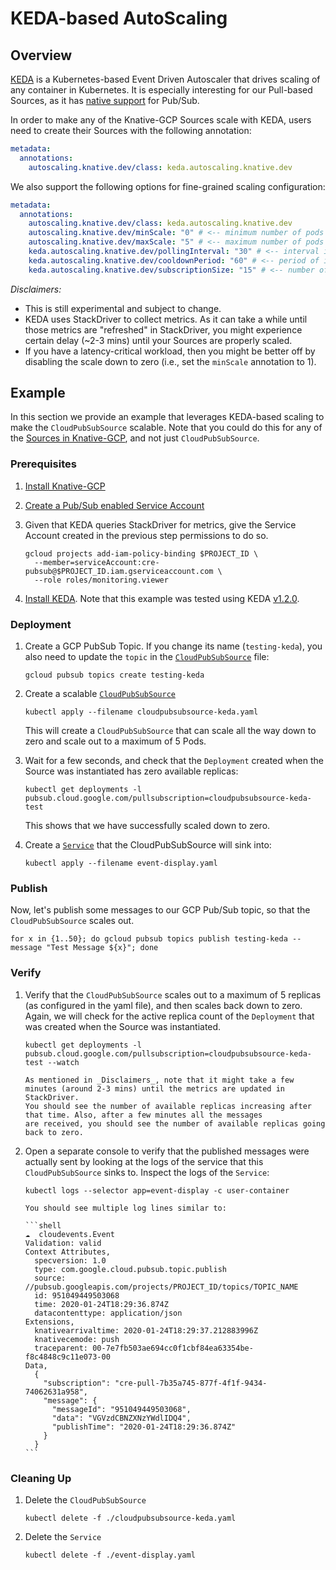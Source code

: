 # KEDA-based AutoScaling

## Overview

[KEDA](https://keda.sh/) is a Kubernetes-based Event Driven Autoscaler that
drives scaling of any container in Kubernetes. It is especially interesting for
our Pull-based Sources, as it has
[native support](https://keda.sh/scalers/gcp-pub-sub/) for Pub/Sub.

In order to make any of the Knative-GCP Sources scale with KEDA, users need to
create their Sources with the following annotation:

```yaml
metadata:
  annotations:
    autoscaling.knative.dev/class: keda.autoscaling.knative.dev
```

We also support the following options for fine-grained scaling configuration:

```yaml
metadata:
  annotations:
    autoscaling.knative.dev/class: keda.autoscaling.knative.dev
    autoscaling.knative.dev/minScale: "0" # <-- minimum number of pods to scaled down to.
    autoscaling.knative.dev/maxScale: "5" # <-- maximum number of pods to scaled out to.
    keda.autoscaling.knative.dev/pollingInterval: "30" # <-- interval in seconds to poll metrics.
    keda.autoscaling.knative.dev/cooldownPeriod: "60" # <-- period of inactivity in seconds before scaling down.
    keda.autoscaling.knative.dev/subscriptionSize: "15" # <-- number of undelivered messages in the subscription used to scale.
```

_Disclaimers:_

- This is still experimental and subject to change.
- KEDA uses StackDriver to collect metrics. As it can take a while until those
  metrics are "refreshed" in StackDriver, you might experience certain delay
  (~2-3 mins) until your Sources are properly scaled.
- If you have a latency-critical workload, then you might be better off by
  disabling the scale down to zero (i.e., set the `minScale` annotation to 1).

## Example

In this section we provide an example that leverages KEDA-based scaling to make
the `CloudPubSubSource` scalable. Note that you could do this for any of the
[Sources in Knative-GCP](../../../README.md), and not just `CloudPubSubSource`.

### Prerequisites

1. [Install Knative-GCP](../../install/install-knative-gcp.md)

1. [Create a Pub/Sub enabled Service Account](../../install/pubsub-service-account.md)

1. Given that KEDA queries StackDriver for metrics, give the Service Account
   created in the previous step permissions to do so.

   ```shell
   gcloud projects add-iam-policy-binding $PROJECT_ID \
     --member=serviceAccount:cre-pubsub@$PROJECT_ID.iam.gserviceaccount.com \
     --role roles/monitoring.viewer
   ```

1. [Install KEDA](https://keda.sh/deploy/). Note that this example was tested
   using KEDA [v1.2.0](https://github.com/kedacore/keda/releases/tag/v1.2.0).

### Deployment

1. Create a GCP PubSub Topic. If you change its name (`testing-keda`), you also
   need to update the `topic` in the
   [`CloudPubSubSource`](cloudpubsubsource-keda.yaml) file:

   ```shell
   gcloud pubsub topics create testing-keda
   ```

1. Create a scalable [`CloudPubSubSource`](cloudpubsubsource-keda.yaml)

   ```shell
   kubectl apply --filename cloudpubsubsource-keda.yaml
   ```

   This will create a `CloudPubSubSource` that can scale all the way down to
   zero and scale out to a maximum of 5 Pods.

1. Wait for a few seconds, and check that the `Deployment` created when the
   Source was instantiated has zero available replicas:

   ```shell
   kubectl get deployments -l pubsub.cloud.google.com/pullsubscription=cloudpubsubsource-keda-test
   ```

   This shows that we have successfully scaled down to zero.

1. Create a [`Service`](event-display.yaml) that the CloudPubSubSource will sink
   into:

   ```shell
   kubectl apply --filename event-display.yaml
   ```

### Publish

Now, let's publish some messages to our GCP Pub/Sub topic, so that the
`CloudPubSubSource` scales out.

```shell
for x in {1..50}; do gcloud pubsub topics publish testing-keda --message "Test Message ${x}"; done
```

### Verify

1.  Verify that the `CloudPubSubSource` scales out to a maximum of 5 replicas
    (as configured in the yaml file), and then scales back down to zero. Again,
    we will check for the active replica count of the `Deployment` that was
    created when the Source was instantiated.

    ```shell
    kubectl get deployments -l pubsub.cloud.google.com/pullsubscription=cloudpubsubsource-keda-test --watch
    ```

        As mentioned in _Disclaimers_, note that it might take a few minutes (around 2-3 mins) until the metrics are updated in StackDriver.
        You should see the number of available replicas increasing after that time. Also, after a few minutes all the messages
        are received, you should see the number of available replicas going back to zero.

1.  Open a separate console to verify that the published messages were actually
    sent by looking at the logs of the service that this `CloudPubSubSource`
    sinks to. Inspect the logs of the `Service`:

    ```shell
    kubectl logs --selector app=event-display -c user-container
    ```

        You should see multiple log lines similar to:

        ```shell
        ☁️  cloudevents.Event
        Validation: valid
        Context Attributes,
          specversion: 1.0
          type: com.google.cloud.pubsub.topic.publish
          source: //pubsub.googleapis.com/projects/PROJECT_ID/topics/TOPIC_NAME
          id: 951049449503068
          time: 2020-01-24T18:29:36.874Z
          datacontenttype: application/json
        Extensions,
          knativearrivaltime: 2020-01-24T18:29:37.212883996Z
          knativecemode: push
          traceparent: 00-7e7fb503ae694cc0f1cbf84ea63354be-f8c4848c9c11e073-00
        Data,
          {
            "subscription": "cre-pull-7b35a745-877f-4f1f-9434-74062631a958",
            "message": {
              "messageId": "951049449503068",
              "data": "VGVzdCBNZXNzYWdlIDQ4",
              "publishTime": "2020-01-24T18:29:36.874Z"
            }
          }
        ```

### Cleaning Up

1. Delete the `CloudPubSubSource`

   ```shell
   kubectl delete -f ./cloudpubsubsource-keda.yaml
   ```

1. Delete the `Service`

   ```shell
   kubectl delete -f ./event-display.yaml
   ```
